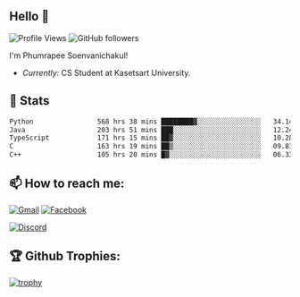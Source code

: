
<h2>Hello 👋</h2> 

![Profile Views](https://komarev.com/ghpvc/?username=Homiez09&label=Profile%20views&color=0e75b6&style=flat)
![GitHub followers](https://img.shields.io/github/followers/HomieZ09.svg?style=social&label=Follow)


I'm Phumrapee Soenvanichakul!

- <i>Currently:</i> CS Student at Kasetsart University.

<h2>👀 Stats</h2>

<!--START_SECTION:waka-->

```txt
Python                568 hrs 38 mins ████████▓░░░░░░░░░░░░░░░░   34.14 %
Java                  203 hrs 51 mins ███░░░░░░░░░░░░░░░░░░░░░░   12.24 %
TypeScript            171 hrs 15 mins ██▓░░░░░░░░░░░░░░░░░░░░░░   10.28 %
C                     163 hrs 19 mins ██▒░░░░░░░░░░░░░░░░░░░░░░   09.81 %
C++                   105 hrs 20 mins █▓░░░░░░░░░░░░░░░░░░░░░░░   06.33 %
```

<!--END_SECTION:waka-->

<h2>📫 How to reach me:</h2>

<a href="mailto:phumrapeesoen1@gmail.com">![Gmail](https://img.shields.io/badge/Gmail-D14836?style=for-the-badge&logo=gmail&logoColor=white)</a> 
<a href="https://web.facebook.com/phumrapee.soenvanichakul.3/">![Facebook](https://img.shields.io/badge/Facebook-4267B2?style=for-the-badge&logo=facebook&logoColor=white)</a>

<a href="https://discord.gg/EWnAEUtFVm">![Discord](https://discord.c99.nl/widget/theme-1/297740667784921089.png)</a> 

<h2>🏆 Github Trophies:</h2>

[![trophy](https://github-profile-trophy.vercel.app/?username=Homiez09&theme=discord&row=1)](https://github.com/ryo-ma/github-profile-trophy)
